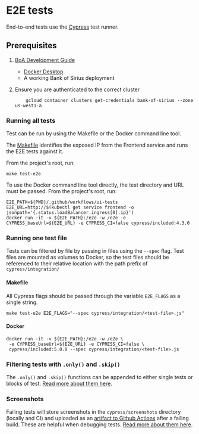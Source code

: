 # E2E tests

End-to-end tests use the [Cypress](cypress.io) test runner.

## Prerequisites

1. [BoA Development Guide]((../../../docs/development.md))
    * [Docker Desktop](https://www.docker.com/products/docker-desktop)
    * A working Bank of Sirius deployment
1. Ensure you are authenticated to the correct cluster

    ```console
        gcloud container clusters get-credentials bank-of-sirius --zone us-west1-a
    ```

### Running all tests

Test can be run by using the Makefile or the Docker command line tool.

The [Makefile](../../../Makefile) identifies the exposed IP from the Frontend service and runs the E2E tests against it.

From the project's root, run:

```console
make test-e2e
```

To use the Docker command line tool directly, the test directory and URL must be passed.
From the project's root, run:

```console
E2E_PATH=${PWD}/.github/workflows/ui-tests
E2E_URL=http://$(kubectl get service frontend -o jsonpath='{.status.loadBalancer.ingress[0].ip}')
docker run -it -v ${E2E_PATH}:/e2e -w /e2e -e CYPRESS_baseUrl=${E2E_URL} -e CYPRESS_CI=false cypress/included:4.3.0
```

### Running one test file

Tests can be filtered by file by passing in files using the `--spec` flag.  Test files are mounted as volumes to Docker, so the test files should be referenced to their relative location with the path prefix of `cypress/integration/`

#### Makefile

All Cypress flags should be passed through the variable `E2E_FLAGS` as a single string.

```console
make test-e2e E2E_FLAGS="--spec cypress/integration/<test-file>.js"
```

#### Docker

```console
docker run -it -v ${E2E_PATH}:/e2e -w /e2e \
 -e CYPRESS_baseUrl=${E2E_URL} -e CYPRESS_CI=false \
 cypress/included:5.0.0 --spec cypress/integration/<test-file>.js
```

### Filtering tests with `.only()` and `.skip()`

The `.only()` and `.skip()` functions can be appended to either single tests or blocks of test. [Read more about them here](https://docs.cypress.io/guides/core-concepts/writing-and-organizing-tests.html#Excluding-and-Including-Tests).

### Screenshots

Failing tests will store screenshots in the `cypress/screenshots` directory (locally and CI) and uploaded as an [artifact to Github Actions](https://docs.github.com/en/actions/guides/storing-workflow-data-as-artifacts) after a failing build. These are helpful when debugging tests.  [Read more about them here](https://docs.cypress.io/guides/guides/screenshots-and-videos.html#Screenshots).